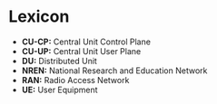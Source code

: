 # Lexicon

* **CU-CP:** Central Unit Control Plane
* **CU-UP:** Central Unit User Plane
* **DU:** Distributed Unit 
* **NREN:** National Research and Education Network
* **RAN:** Radio Access Network
* **UE:** User Equipment